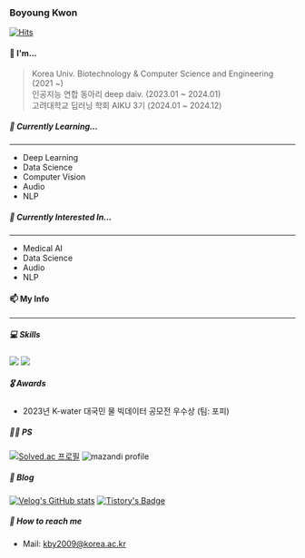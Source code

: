 ### Boyoung Kwon
[![Hits](https://hits.seeyoufarm.com/api/count/incr/badge.svg?url=https%3A%2F%2Fgithub.com%2Fiamnotwhale&count_bg=%23AAD4ED&title_bg=%23555555&icon=&icon_color=%23E7E7E7&title=hits&edge_flat=false)](https://hits.seeyoufarm.com)


#### 🐳 I'm...
> Korea Univ. Biotechnology & Computer Science and Engineering (2021 ~) <br> 인공지능 연합 동아리 deep daiv. (2023.01 ~ 2024.01) <br> 고려대학교 딥러닝 학회 AIKU 3기 (2024.01 ~ 2024.12)

##### 🌱 Currently Learning...
___
- Deep Learning
- Data Science
- Computer Vision
- Audio
- NLP

##### 🔭 Currently Interested In...
___
- Medical AI
- Data Science
- Audio
- NLP

#### 📫 My Info
___
##### 💻 Skills
<img src="https://img.shields.io/badge/Python-3776AB?style=for-the-badge&logo=Python&logoColor=white"> <img src="https://img.shields.io/badge/C-A8B9CC?style=for-the-badge&logo=C&logoColor=white"/>


##### 🎖️ Awards
- 2023년 K-water 대국민 물 빅데이터 공모전 우수상 (팀: 포피)

##### 👩‍💻 PS
[![Solved.ac 프로필](http://mazassumnida.wtf/api/generate_badge?boj=kby2009)](https://solved.ac/kby2009)
![mazandi profile](http://mazandi.herokuapp.com/api?handle=kby2009&theme=warm)

##### 📝 Blog
[![Velog's GitHub stats](https://velog-readme-stats.vercel.app/api/badge?name=iamnotwhale)](https://velog.io/@iamnotwhale) 
[![Tistory's Badge](https://github-readme-tistory-card.vercel.app/api/badge?name=iamnotwhale)](https://iamnotwhale.tistory.com)

##### 📩 How to reach me
- Mail: kby2009@korea.ac.kr

<!--
**iamnotwhale/iamnotwhale** is a ✨ _special_ ✨ repository because its `README.md` (this file) appears on your GitHub profile.

Here are some ideas to get you started:

- 🔭 I’m currently working on ...
- 🌱 I’m currently learning ...
- 👯 I’m looking to collaborate on ...
- 🤔 I’m looking for help with ...
- 💬 Ask me about ...
- 📫 How to reach me: ...
- 😄 Pronouns: ...
- ⚡ Fun fact: ...
-->
